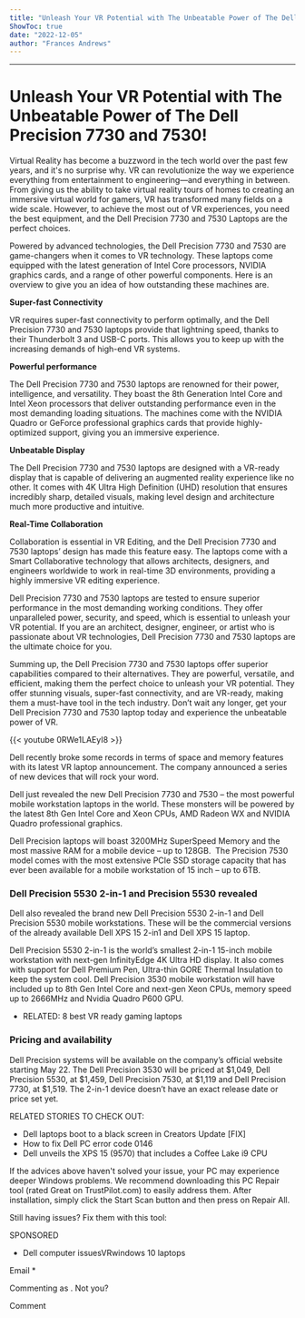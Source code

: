 ```yaml
---
title: "Unleash Your VR Potential with The Unbeatable Power of The Dell Precision 7730 and 7530!"
ShowToc: true 
date: "2022-12-05"
author: "Frances Andrews"
---
```

*****
# Unleash Your VR Potential with The Unbeatable Power of The Dell Precision 7730 and 7530!

Virtual Reality has become a buzzword in the tech world over the past few years, and it's no surprise why. VR can revolutionize the way we experience everything from entertainment to engineering—and everything in between. From giving us the ability to take virtual reality tours of homes to creating an immersive virtual world for gamers, VR has transformed many fields on a wide scale. However, to achieve the most out of VR experiences, you need the best equipment, and the Dell Precision 7730 and 7530 Laptops are the perfect choices.

Powered by advanced technologies, the Dell Precision 7730 and 7530 are game-changers when it comes to VR technology. These laptops come equipped with the latest generation of Intel Core processors, NVIDIA graphics cards, and a range of other powerful components. Here is an overview to give you an idea of how outstanding these machines are.

**Super-fast Connectivity**

VR requires super-fast connectivity to perform optimally, and the Dell Precision 7730 and 7530 laptops provide that lightning speed, thanks to their Thunderbolt 3 and USB-C ports. This allows you to keep up with the increasing demands of high-end VR systems.

**Powerful performance**

The Dell Precision 7730 and 7530 laptops are renowned for their power, intelligence, and versatility. They boast the 8th Generation Intel Core and Intel Xeon processors that deliver outstanding performance even in the most demanding loading situations. The machines come with the NVIDIA Quadro or GeForce professional graphics cards that provide highly-optimized support, giving you an immersive experience.

**Unbeatable Display**

The Dell Precision 7730 and 7530 laptops are designed with a VR-ready display that is capable of delivering an augmented reality experience like no other. It comes with 4K Ultra High Definition (UHD) resolution that ensures incredibly sharp, detailed visuals, making level design and architecture much more productive and intuitive.

**Real-Time Collaboration**

Collaboration is essential in VR Editing, and the Dell Precision 7730 and 7530 laptops’ design has made this feature easy. The laptops come with a Smart Collaborative technology that allows architects, designers, and engineers worldwide to work in real-time 3D environments, providing a highly immersive VR editing experience.

Dell Precision 7730 and 7530 laptops are tested to ensure superior performance in the most demanding working conditions. They offer unparalleled power, security, and speed, which is essential to unleash your VR potential. If you are an architect, designer, engineer, or artist who is passionate about VR technologies, Dell Precision 7730 and 7530 laptops are the ultimate choice for you. 

Summing up, the Dell Precision 7730 and 7530 laptops offer superior capabilities compared to their alternatives. They are powerful, versatile, and efficient, making them the perfect choice to unleash your VR potential. They offer stunning visuals, super-fast connectivity, and are VR-ready, making them a must-have tool in the tech industry. Don’t wait any longer, get your Dell Precision 7730 and 7530 laptop today and experience the unbeatable power of VR.

{{< youtube 0RWe1LAEyI8 >}} 



Dell recently broke some records in terms of space and memory features with its latest VR laptop announcement. The company announced a series of new devices that will rock your word.
 
Dell just revealed the new Dell Precision 7730 and 7530 – the most powerful mobile workstation laptops in the world. These monsters will be powered by the latest 8th Gen Intel Core and Xeon CPUs, AMD Radeon WX and NVIDIA Quadro professional graphics.
 
Dell Precision laptops will boast 3200MHz SuperSpeed Memory and the most massive RAM for a mobile device – up to 128GB.  The Precision 7530 model comes with the most extensive PCIe SSD storage capacity that has ever been available for a mobile workstation of 15 inch – up to 6TB.
 
### Dell Precision 5530 2-in-1 and Precision 5530 revealed
 
Dell also revealed the brand new Dell Precision 5530 2-in-1 and Dell Precision 5530 mobile workstations. These will be the commercial versions of the already available Dell XPS 15 2-in1 and Dell XPS 15 laptop.
 
Dell Precision 5530 2-in-1 is the world’s smallest 2-in-1 15-inch mobile workstation with next-gen InfinityEdge 4K Ultra HD display. It also comes with support for Dell Premium Pen, Ultra-thin GORE Thermal Insulation to keep the system cool. Dell Precision 3530 mobile workstation will have included up to 8th Gen Intel Core and next-gen Xeon CPUs, memory speed up to 2666MHz and Nvidia Quadro P600 GPU.
 
- RELATED: 8 best VR ready gaming laptops

 
### Pricing and availability
 
Dell Precision systems will be available on the company’s official website starting May 22. The Dell Precision 3530 will be priced at $1,049, Dell Precision 5530, at $1,459, Dell Precision 7530, at $1,119 and Dell Precision 7730, at $1,519. The 2-in-1 device doesn’t have an exact release date or price set yet.
 
RELATED STORIES TO CHECK OUT:
 
- Dell laptops boot to a black screen in Creators Update [FIX]
 - How to fix Dell PC error code 0146
 - Dell unveils the XPS 15 (9570) that includes a Coffee Lake i9 CPU

 

 
If the advices above haven't solved your issue, your PC may experience deeper Windows problems. We recommend downloading this PC Repair tool (rated Great on TrustPilot.com) to easily address them. After installation, simply click the Start Scan button and then press on Repair All.
 
Still having issues? Fix them with this tool:
 
SPONSORED
 
- Dell computer issuesVRwindows 10 laptops

 
Email * 
 

Commenting as .
Not you?

 
Comment 





